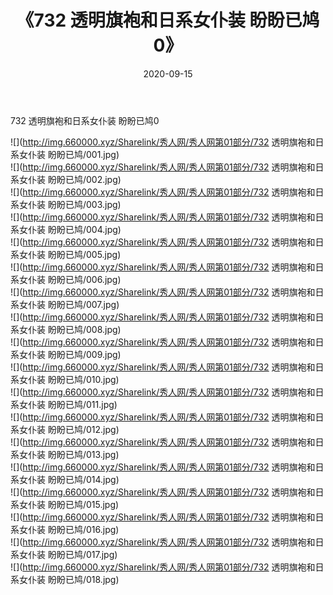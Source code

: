 ﻿---
layout: post
title:  《732 透明旗袍和日系女仆装 盼盼已鸠0》
date:   2020-09-15
img: http://img.660000.xyz/Sharelink/秀人网/秀人网第01部分/732 透明旗袍和日系女仆装 盼盼已鸠0/000.jpg
categories: [美女, 清纯, 唯美]
---

732 透明旗袍和日系女仆装 盼盼已鸠0

  ![](http://img.660000.xyz/Sharelink/秀人网/秀人网第01部分/732 透明旗袍和日系女仆装 盼盼已鸠/001.jpg) <br> ![](http://img.660000.xyz/Sharelink/秀人网/秀人网第01部分/732 透明旗袍和日系女仆装 盼盼已鸠/002.jpg) <br> ![](http://img.660000.xyz/Sharelink/秀人网/秀人网第01部分/732 透明旗袍和日系女仆装 盼盼已鸠/003.jpg) <br> ![](http://img.660000.xyz/Sharelink/秀人网/秀人网第01部分/732 透明旗袍和日系女仆装 盼盼已鸠/004.jpg) <br> ![](http://img.660000.xyz/Sharelink/秀人网/秀人网第01部分/732 透明旗袍和日系女仆装 盼盼已鸠/005.jpg) <br> ![](http://img.660000.xyz/Sharelink/秀人网/秀人网第01部分/732 透明旗袍和日系女仆装 盼盼已鸠/006.jpg) <br> ![](http://img.660000.xyz/Sharelink/秀人网/秀人网第01部分/732 透明旗袍和日系女仆装 盼盼已鸠/007.jpg) <br> ![](http://img.660000.xyz/Sharelink/秀人网/秀人网第01部分/732 透明旗袍和日系女仆装 盼盼已鸠/008.jpg) <br> ![](http://img.660000.xyz/Sharelink/秀人网/秀人网第01部分/732 透明旗袍和日系女仆装 盼盼已鸠/009.jpg) <br> ![](http://img.660000.xyz/Sharelink/秀人网/秀人网第01部分/732 透明旗袍和日系女仆装 盼盼已鸠/010.jpg) <br> ![](http://img.660000.xyz/Sharelink/秀人网/秀人网第01部分/732 透明旗袍和日系女仆装 盼盼已鸠/011.jpg) <br> ![](http://img.660000.xyz/Sharelink/秀人网/秀人网第01部分/732 透明旗袍和日系女仆装 盼盼已鸠/012.jpg) <br> ![](http://img.660000.xyz/Sharelink/秀人网/秀人网第01部分/732 透明旗袍和日系女仆装 盼盼已鸠/013.jpg) <br> ![](http://img.660000.xyz/Sharelink/秀人网/秀人网第01部分/732 透明旗袍和日系女仆装 盼盼已鸠/014.jpg) <br> ![](http://img.660000.xyz/Sharelink/秀人网/秀人网第01部分/732 透明旗袍和日系女仆装 盼盼已鸠/015.jpg) <br> ![](http://img.660000.xyz/Sharelink/秀人网/秀人网第01部分/732 透明旗袍和日系女仆装 盼盼已鸠/016.jpg) <br> ![](http://img.660000.xyz/Sharelink/秀人网/秀人网第01部分/732 透明旗袍和日系女仆装 盼盼已鸠/017.jpg) <br> ![](http://img.660000.xyz/Sharelink/秀人网/秀人网第01部分/732 透明旗袍和日系女仆装 盼盼已鸠/018.jpg) <br>